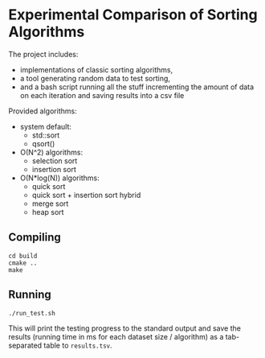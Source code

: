 Experimental Comparison of Sorting Algorithms
=============================================

The project includes:

* implementations of classic sorting algorithms,
* a tool generating random data to test sorting,
* and a bash script running all the stuff incrementing the amount of data on each iteration and saving results into a csv file

Provided algorithms:

- system default:
  + std::sort
  + qsort()
- O(N^2) algorithms:
  + selection sort
  + insertion sort
- O(N*log(N)) algorithms:
  + quick sort
  + quick sort + insertion sort hybrid
  + merge sort
  + heap sort

Compiling
---------

    cd build
    cmake ..
    make

Running
-------

    ./run_test.sh

This will print the testing progress to the standard output and save the results (running time in ms for each dataset size / algorithm) as a tab-separated table to `results.tsv`.

